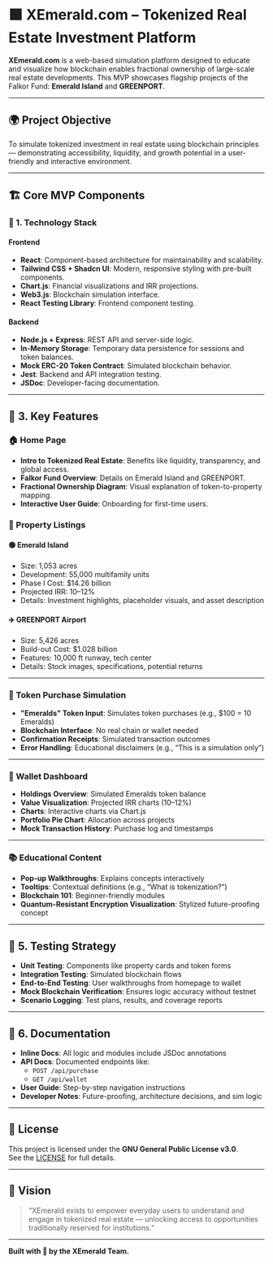 # 🟩 XEmerald.com – Tokenized Real Estate Investment Platform

**XEmerald.com** is a web-based simulation platform designed to educate and visualize how blockchain enables fractional ownership of large-scale real estate developments. This MVP showcases flagship projects of the Falkor Fund: **Emerald Island** and **GREENPORT**.

---

## 🌍 Project Objective

To simulate tokenized investment in real estate using blockchain principles — demonstrating accessibility, liquidity, and growth potential in a user-friendly and interactive environment.

---

## 🏗️ Core MVP Components

### 🔧 1. Technology Stack

#### Frontend
- **React**: Component-based architecture for maintainability and scalability.
- **Tailwind CSS + Shadcn UI**: Modern, responsive styling with pre-built components.
- **Chart.js**: Financial visualizations and IRR projections.
- **Web3.js**: Blockchain simulation interface.
- **React Testing Library**: Frontend component testing.

#### Backend
- **Node.js + Express**: REST API and server-side logic.
- **In-Memory Storage**: Temporary data persistence for sessions and token balances.
- **Mock ERC-20 Token Contract**: Simulated blockchain behavior.
- **Jest**: Backend and API integration testing.
- **JSDoc**: Developer-facing documentation.

---

## 🧩 3. Key Features

### 🏠 Home Page
- **Intro to Tokenized Real Estate**: Benefits like liquidity, transparency, and global access.
- **Falkor Fund Overview**: Details on Emerald Island and GREENPORT.
- **Fractional Ownership Diagram**: Visual explanation of token-to-property mapping.
- **Interactive User Guide**: Onboarding for first-time users.

### 🏢 Property Listings

#### 🟢 Emerald Island
- Size: 1,053 acres  
- Development: 55,000 multifamily units  
- Phase I Cost: $14.26 billion  
- Projected IRR: 10–12%  
- Details: Investment highlights, placeholder visuals, and asset description

#### ✈️ GREENPORT Airport
- Size: 5,426 acres  
- Build-out Cost: $1.028 billion  
- Features: 10,000 ft runway, tech center  
- Details: Stock images, specifications, potential returns

---

### 💸 Token Purchase Simulation
- **"Emeralds" Token Input**: Simulates token purchases (e.g., $100 = 10 Emeralds)
- **Blockchain Interface**: No real chain or wallet needed
- **Confirmation Receipts**: Simulated transaction outcomes
- **Error Handling**: Educational disclaimers (e.g., “This is a simulation only”)

---

### 👛 Wallet Dashboard
- **Holdings Overview**: Simulated Emeralds token balance
- **Value Visualization**: Projected IRR charts (10–12%)
- **Charts**: Interactive charts via Chart.js
- **Portfolio Pie Chart**: Allocation across projects
- **Mock Transaction History**: Purchase log and timestamps

---

### 📚 Educational Content
- **Pop-up Walkthroughs**: Explains concepts interactively
- **Tooltips**: Contextual definitions (e.g., “What is tokenization?”)
- **Blockchain 101**: Beginner-friendly modules
- **Quantum-Resistant Encryption Visualization**: Stylized future-proofing concept

---

## 🧪 5. Testing Strategy
- **Unit Testing**: Components like property cards and token forms
- **Integration Testing**: Simulated blockchain flows
- **End-to-End Testing**: User walkthroughs from homepage to wallet
- **Mock Blockchain Verification**: Ensures logic accuracy without testnet
- **Scenario Logging**: Test plans, results, and coverage reports

---

## 📄 6. Documentation
- **Inline Docs**: All logic and modules include JSDoc annotations
- **API Docs**: Documented endpoints like:
  - `POST /api/purchase`
  - `GET /api/wallet`
- **User Guide**: Step-by-step navigation instructions
- **Developer Notes**: Future-proofing, architecture decisions, and sim logic

---

## 📜 License

This project is licensed under the **GNU General Public License v3.0**.  
See the [LICENSE](https://www.gnu.org/licenses/gpl-3.0.en.html) for full details.

---

## 🚀 Vision

> “XEmerald exists to empower everyday users to understand and engage in tokenized real estate — unlocking access to opportunities traditionally reserved for institutions.”

---

**Built with 💎 by the XEmerald Team.**
